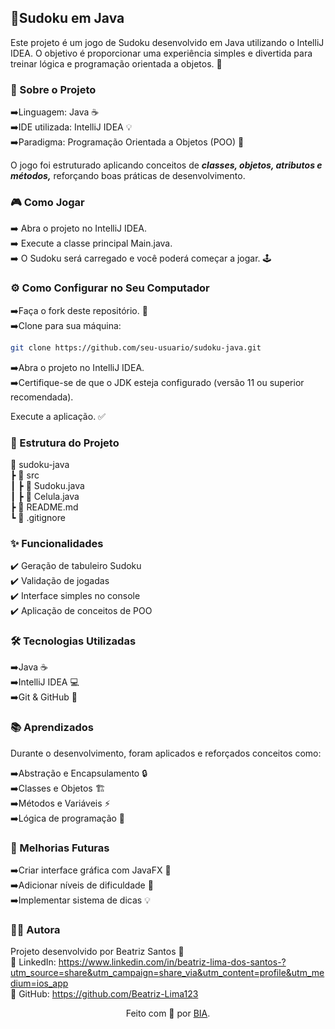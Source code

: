 ## 🧩Sudoku em Java

Este projeto é um jogo de Sudoku desenvolvido em Java utilizando o IntelliJ IDEA.
O objetivo é proporcionar uma experiência simples e divertida para treinar lógica e programação orientada a objetos. 🚀

<h3>📖 Sobre o Projeto</h3> 

➡️Linguagem: Java ☕<br>
➡️IDE utilizada: IntelliJ IDEA 💡<br>
➡️Paradigma: Programação Orientada a Objetos (POO) 🧱

O jogo foi estruturado aplicando conceitos de ***classes, objetos, atributos e métodos,*** reforçando boas práticas de desenvolvimento.

<h3>🎮 Como Jogar</h3>

➡️ Abra o projeto no IntelliJ IDEA.<br>
➡️ Execute a classe principal Main.java.<br>
➡️ O Sudoku será carregado e você poderá começar a jogar. 🕹️

<h3>⚙️ Como Configurar no Seu Computador</h3>

➡️Faça o fork deste repositório. 🍴<br>
➡️Clone para sua máquina:
```bash
git clone https://github.com/seu-usuario/sudoku-java.git
```
➡️Abra o projeto no IntelliJ IDEA.<br>
➡️Certifique-se de que o JDK esteja configurado (versão 11 ou superior recomendada).

Execute a aplicação. ✅

<h3>📂 Estrutura do Projeto</h3>

📁 sudoku-java <br>
 ┣ 📂 src<br>
 ┃ ┣ 📜 Sudoku.java<br>
 ┃ ┣ 📜 Celula.java<br>
 ┣ 📜 README.md<br>
 ┗ 📜 .gitignore<br>

 
<h3>✨ Funcionalidades </h3>

✔️ Geração de tabuleiro Sudoku<br>
✔️ Validação de jogadas<br>
✔️ Interface simples no console<br>
✔️ Aplicação de conceitos de POO<br>

<h3>🛠️ Tecnologias Utilizadas</h3>

➡️Java ☕<br>
➡️IntelliJ IDEA 💻<br>
➡️Git & GitHub 🐙<br>

<h3>📚 Aprendizados</h3>

Durante o desenvolvimento, foram aplicados e reforçados conceitos como:

➡️Abstração e Encapsulamento 🔒<br>
➡️Classes e Objetos 🏗️<br>
➡️Métodos e Variáveis ⚡<br>
➡️Lógica de programação 🤯<br>

<h3>🚀 Melhorias Futuras</h3>

➡️Criar interface gráfica com JavaFX 🎨<br>
➡️Adicionar níveis de dificuldade 🔢<br>
➡️Implementar sistema de dicas 💡<br>

<h3>👩‍💻 Autora</h3>

Projeto desenvolvido por Beatriz Santos 🌸<br>
📌 LinkedIn: https://www.linkedin.com/in/beatriz-lima-dos-santos-?utm_source=share&utm_campaign=share_via&utm_content=profile&utm_medium=ios_app <br>
📌 GitHub: https://github.com/Beatriz-Lima123

<div align="center">Feito com 💙 por <a href="https://github.com/Beatriz-Lima123">BIA</a>.</div>
 
